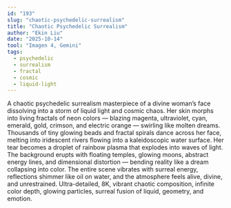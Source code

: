 ```yaml
---
id: "193"
slug: "chaotic-psychedelic-surrealism"
title: "Chaotic Psychedelic Surrealism"
author: "Ekin Liu"
date: "2025-10-14"
tool: "Imagen 4, Gemini"
tags:
  - psychedelic
  - surrealism
  - fractal
  - cosmic
  - liquid-light
---
```


A chaotic psychedelic surrealism masterpiece of a divine woman’s face dissolving into a storm of liquid light and cosmic chaos. Her skin morphs into living fractals of neon colors — blazing magenta, ultraviolet, cyan, emerald, gold, crimson, and electric orange — swirling like molten dreams. Thousands of tiny glowing beads and fractal spirals dance across her face, melting into iridescent rivers flowing into a kaleidoscopic water surface. Her tear becomes a droplet of rainbow plasma that explodes into waves of light. The background erupts with floating temples, glowing moons, abstract energy lines, and dimensional distortion — bending reality like a dream collapsing into color. The entire scene vibrates with surreal energy, reflections shimmer like oil on water, and the atmosphere feels alive, divine, and unrestrained. Ultra-detailed, 8K, vibrant chaotic composition, infinite color depth, glowing particles, surreal fusion of liquid, geometry, and emotion.
